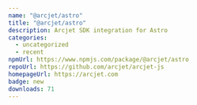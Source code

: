 ```yaml
---
name: "@arcjet/astro"
title: "@arcjet/astro"
description: Arcjet SDK integration for Astro
categories:
  - uncategorized
  - recent
npmUrl: https://www.npmjs.com/package/@arcjet/astro
repoUrl: https://github.com/arcjet/arcjet-js
homepageUrl: https://arcjet.com
badge: new
downloads: 71
---
```

